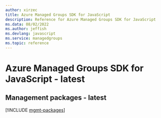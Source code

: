 ```yaml
---
author: xirzec
title: Azure Managed Groups SDK for JavaScript
description: Reference for Azure Managed Groups SDK for JavaScript
ms.data: 08/02/2022
ms.author: jeffish
ms.devlang: javascript
ms.service: managedgroups
ms.topic: reference
---
```

# Azure Managed Groups SDK for JavaScript - latest

## Management packages - latest
[!INCLUDE [mgmt-packages](managed-groups-mgmt-index.md)]
